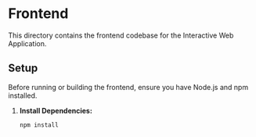 # Frontend

This directory contains the frontend codebase for the Interactive Web Application.

## Setup

Before running or building the frontend, ensure you have Node.js and npm installed.

1. **Install Dependencies:**
   ```bash
   npm install
